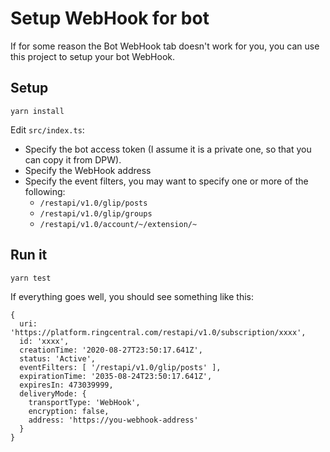 # Setup WebHook for bot

If for some reason the Bot WebHook tab doesn't work for you, you can use this project to setup your bot WebHook.


## Setup

```
yarn install
```

Edit `src/index.ts`:

- Specify the bot access token (I assume it is a private one, so that you can copy it from DPW).
- Specify the WebHook address
- Specify the event filters, you may want to specify one or more of the following:
    - `/restapi/v1.0/glip/posts`
    - `/restapi/v1.0/glip/groups`
    - `/restapi/v1.0/account/~/extension/~`


## Run it

```
yarn test
```

If everything goes well, you should see something like this:

```
{
  uri: 'https://platform.ringcentral.com/restapi/v1.0/subscription/xxxx',
  id: 'xxxx',
  creationTime: '2020-08-27T23:50:17.641Z',
  status: 'Active',
  eventFilters: [ '/restapi/v1.0/glip/posts' ],
  expirationTime: '2035-08-24T23:50:17.641Z',
  expiresIn: 473039999,
  deliveryMode: {
    transportType: 'WebHook',
    encryption: false,
    address: 'https://you-webhook-address'
  }
}
```
